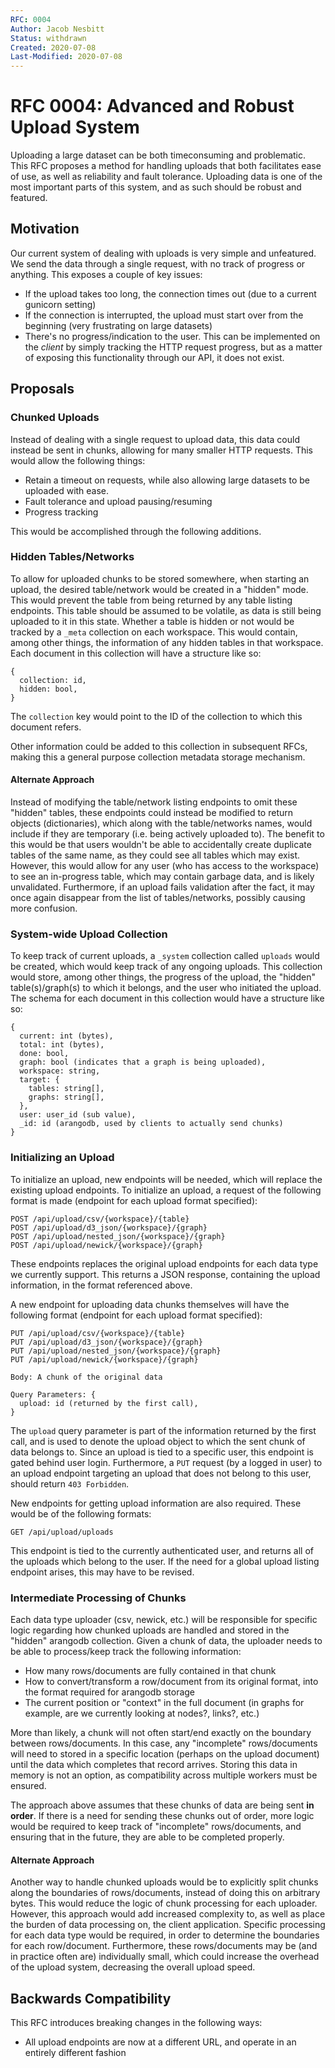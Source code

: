 ```yaml
---
RFC: 0004
Author: Jacob Nesbitt
Status: withdrawn
Created: 2020-07-08
Last-Modified: 2020-07-08
---
```


# RFC 0004: Advanced and Robust Upload System

Uploading a large dataset can be both timeconsuming and problematic. This RFC proposes a method for handling uploads that both facilitates ease of use, as well as reliability and fault tolerance. Uploading data is one of the most important parts of this system, and as such should be robust and featured.

## Motivation

Our current system of dealing with uploads is very simple and unfeatured. We send the data through a single request, with no track of progress or anything. This exposes a couple of key issues:

* If the upload takes too long, the connection times out (due to a current gunicorn setting)
* If the connection is interrupted, the upload must start over from the beginning (very frustrating on large datasets)
* There's no progress/indication to the user. This can be implemented on the _client_ by simply tracking the HTTP request progress, but as a matter of exposing this functionality through our API, it does not exist.

## Proposals

### Chunked Uploads
Instead of dealing with a single request to upload data, this data could instead be sent in chunks, allowing for many smaller HTTP requests. This would allow the following things:
* Retain a timeout on requests, while also allowing large datasets to be uploaded with ease.
* Fault tolerance and upload pausing/resuming
* Progress tracking

This would be accomplished through the following additions.

### Hidden Tables/Networks
To allow for uploaded chunks to be stored somewhere, when starting an upload, the desired table/network would be created in a "hidden" mode. This would prevent the table from being returned by any table listing endpoints. This table should be assumed to be volatile, as data is still being uploaded to it in this state. Whether a table is hidden or not would be tracked by a `_meta` collection on each workspace. This would contain, among other things, the information of any hidden tables in that workspace. Each document in this collection will have a structure like so:

```
{
  collection: id,
  hidden: bool,
}
```

The `collection` key would point to the ID of the collection to which this document refers.

Other information could be added to this collection in subsequent RFCs, making this a general purpose collection metadata storage mechanism.

#### Alternate Approach
Instead of modifying the table/network listing endpoints to omit these "hidden" tables, these endpoints could instead be modified to return objects (dictionaries), which along with the table/networks names, would include if they are temporary (i.e. being actively uploaded to). The benefit to this would be that users wouldn't be able to accidentally create duplicate tables of the same name, as they could see all tables which may exist. However, this would allow for any user (who has access to the workspace) to see an in-progress table, which may contain garbage data, and is likely unvalidated. Furthermore, if an upload fails validation after the fact, it may once again disappear from the list of tables/networks, possibly causing more confusion.

### System-wide Upload Collection
To keep track of current uploads, a `_system` collection called `uploads` would be created, which would keep track of any ongoing uploads. This collection would store, among other things, the progress of the upload, the "hidden" table(s)/graph(s) to which it belongs, and the user who initiated the upload. The schema for each document in this collection would have a structure like so:

```
{
  current: int (bytes),
  total: int (bytes),
  done: bool,
  graph: bool (indicates that a graph is being uploaded),
  workspace: string,
  target: {
    tables: string[],
    graphs: string[],
  },
  user: user_id (sub value),
  _id: id (arangodb, used by clients to actually send chunks)
}
```

### Initializing an Upload
To initialize an upload, new endpoints will be needed, which will replace the existing upload endpoints. To initialize an upload, a request of the following format is made (endpoint for each upload format specified):

```
POST /api/upload/csv/{workspace}/{table}
POST /api/upload/d3_json/{workspace}/{graph}
POST /api/upload/nested_json/{workspace}/{graph}
POST /api/upload/newick/{workspace}/{graph}
```

These endpoints replaces the original upload endpoints for each data type we currently support. This returns a JSON response, containing the upload information, in the format referenced above.

A new endpoint for uploading data chunks themselves will have the following format (endpoint for each upload format specified):

```
PUT /api/upload/csv/{workspace}/{table}
PUT /api/upload/d3_json/{workspace}/{graph}
PUT /api/upload/nested_json/{workspace}/{graph}
PUT /api/upload/newick/{workspace}/{graph}

Body: A chunk of the original data

Query Parameters: {
  upload: id (returned by the first call),
}
```

The `upload` query parameter is part of the information returned by the first call, and is used to denote the upload object to which the sent chunk of data belongs to. Since an upload is tied to a specific user, this endpoint is gated behind user login. Furthermore, a `PUT` request (by a logged in user) to an upload endpoint targeting an upload that does not belong to this user, should return `403 Forbidden`.


New endpoints for getting upload information are also required. These would be of the following formats:

```
GET /api/upload/uploads
```

This endpoint is tied to the currently authenticated user, and returns all of the uploads which belong to the user. If the need for a global upload listing endpoint arises, this may have to be revised.


### Intermediate Processing of Chunks

Each data type uploader (csv, newick, etc.) will be responsible for specific logic regarding how chunked uploads are handled and stored in the "hidden" arangodb collection. Given a chunk of data, the uploader needs to be able to process/keep track the following information:

* How many rows/documents are fully contained in that chunk
* How to convert/transform a row/document from its original format, into the format required for arangodb storage
* The current position or "context" in the full document (in graphs for example, are we currently looking at nodes?, links?, etc.)

More than likely, a chunk will not often start/end exactly on the boundary between rows/documents. In this case, any "incomplete" rows/documents will need to stored in a specific location (perhaps on the upload document) until the data which completes that record arrives. Storing this data in memory is not an option, as compatibility across multiple workers must be ensured.

The approach above assumes that these chunks of data are being sent **in order**. If there is a need for sending these chunks out of order, more logic would be required to keep track of "incomplete" rows/documents, and ensuring that in the future, they are able to be completed properly.

#### Alternate Approach
Another way to handle chunked uploads would be to explicitly split chunks along the boundaries of rows/documents, instead of doing this on arbitrary bytes. This would reduce the logic of chunk processing for each uploader. However, this approach would add increased complexity to, as well as place the burden of data processing on, the client application. Specific processing for each data type would be required, in order to determine the boundaries for each row/document. Furthermore, these rows/documents may be (and in practice often are) individually small, which could increase the overhead of the upload system, decreasing the overall upload speed.


## Backwards Compatibility

This RFC introduces breaking changes in the following ways:

* All upload endpoints are now at a different URL, and operate in an entirely different fashion
